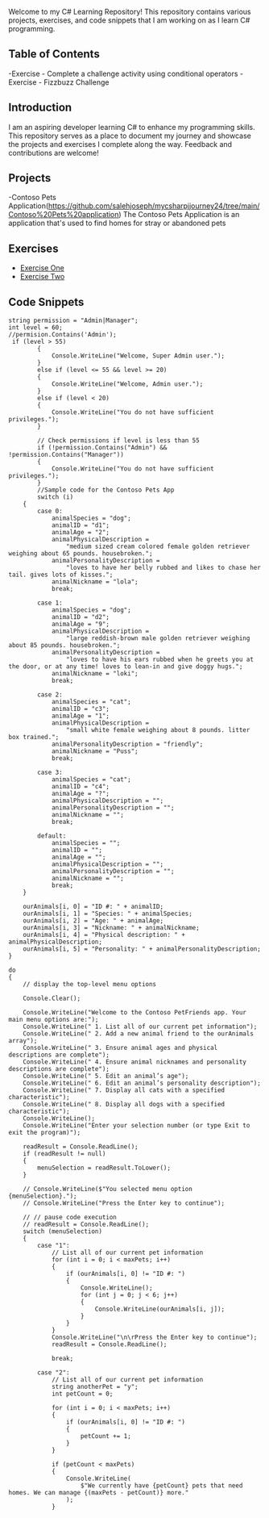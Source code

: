 Welcome to my C# Learning Repository! This repository contains various projects, exercises, and code snippets that I am working on as I learn C# programming.

## Table of Contents
-Exercise - Complete a challenge activity using conditional operators
-Exercise  - Fizzbuzz Challenge

## Introduction

I am an aspiring developer learning C# to enhance my programming skills. This repository serves as a place to document my journey and showcase the projects and exercises I complete along the way. Feedback and contributions are welcome!

## Projects
-Contoso Pets Application(https://github.com/salehjoseph/mycsharpjjourney24/tree/main/Contoso%20Pets%20application)
 The Contoso Pets Application is an application that's used to find homes for stray or abandoned pets

## Exercises
- [Exercise One](https://github.com/salehjoseph/mycsharpjjourney24/commit/4569304bc79525f6c95d8bffddf4c229dccd8afe)
- [Exercise Two](https://github.com/salehjoseph/mycsharpjjourney24/blob/main/Program.cs)

## Code Snippets
```//Alright lets go logical with C#
string permission = "Admin|Manager";
int level = 60;
//permision.Contains('Admin');
 if (level > 55)
        {
            Console.WriteLine("Welcome, Super Admin user.");
        }
        else if (level <= 55 && level >= 20)
        {
            Console.WriteLine("Welcome, Admin user.");
        }
        else if (level < 20)
        {
            Console.WriteLine("You do not have sufficient privileges.");
        }

        // Check permissions if level is less than 55
        if (!permission.Contains("Admin") && !permission.Contains("Manager"))
        {
            Console.WriteLine("You do not have sufficient privileges.");
        }
        //Sample code for the Contoso Pets App 
        switch (i)
    {
        case 0:
            animalSpecies = "dog";
            animalID = "d1";
            animalAge = "2";
            animalPhysicalDescription =
                "medium sized cream colored female golden retriever weighing about 65 pounds. housebroken.";
            animalPersonalityDescription =
                "loves to have her belly rubbed and likes to chase her tail. gives lots of kisses.";
            animalNickname = "lola";
            break;

        case 1:
            animalSpecies = "dog";
            animalID = "d2";
            animalAge = "9";
            animalPhysicalDescription =
                "large reddish-brown male golden retriever weighing about 85 pounds. housebroken.";
            animalPersonalityDescription =
                "loves to have his ears rubbed when he greets you at the door, or at any time! loves to lean-in and give doggy hugs.";
            animalNickname = "loki";
            break;

        case 2:
            animalSpecies = "cat";
            animalID = "c3";
            animalAge = "1";
            animalPhysicalDescription =
                "small white female weighing about 8 pounds. litter box trained.";
            animalPersonalityDescription = "friendly";
            animalNickname = "Puss";
            break;

        case 3:
            animalSpecies = "cat";
            animalID = "c4";
            animalAge = "?";
            animalPhysicalDescription = "";
            animalPersonalityDescription = "";
            animalNickname = "";
            break;

        default:
            animalSpecies = "";
            animalID = "";
            animalAge = "";
            animalPhysicalDescription = "";
            animalPersonalityDescription = "";
            animalNickname = "";
            break;
    }

    ourAnimals[i, 0] = "ID #: " + animalID;
    ourAnimals[i, 1] = "Species: " + animalSpecies;
    ourAnimals[i, 2] = "Age: " + animalAge;
    ourAnimals[i, 3] = "Nickname: " + animalNickname;
    ourAnimals[i, 4] = "Physical description: " + animalPhysicalDescription;
    ourAnimals[i, 5] = "Personality: " + animalPersonalityDescription;
}

do
{
    // display the top-level menu options

    Console.Clear();

    Console.WriteLine("Welcome to the Contoso PetFriends app. Your main menu options are:");
    Console.WriteLine(" 1. List all of our current pet information");
    Console.WriteLine(" 2. Add a new animal friend to the ourAnimals array");
    Console.WriteLine(" 3. Ensure animal ages and physical descriptions are complete");
    Console.WriteLine(" 4. Ensure animal nicknames and personality descriptions are complete");
    Console.WriteLine(" 5. Edit an animal’s age");
    Console.WriteLine(" 6. Edit an animal’s personality description");
    Console.WriteLine(" 7. Display all cats with a specified characteristic");
    Console.WriteLine(" 8. Display all dogs with a specified characteristic");
    Console.WriteLine();
    Console.WriteLine("Enter your selection number (or type Exit to exit the program)");

    readResult = Console.ReadLine();
    if (readResult != null)
    {
        menuSelection = readResult.ToLower();
    }

    // Console.WriteLine($"You selected menu option {menuSelection}.");
    // Console.WriteLine("Press the Enter key to continue");

    // // pause code execution
    // readResult = Console.ReadLine();
    switch (menuSelection)
    {
        case "1":
            // List all of our current pet information
            for (int i = 0; i < maxPets; i++)
            {
                if (ourAnimals[i, 0] != "ID #: ")
                {
                    Console.WriteLine();
                    for (int j = 0; j < 6; j++)
                    {
                        Console.WriteLine(ourAnimals[i, j]);
                    }
                }
            }
            Console.WriteLine("\n\rPress the Enter key to continue");
            readResult = Console.ReadLine();

            break;

        case "2":
            // List all of our current pet information
            string anotherPet = "y";
            int petCount = 0;

            for (int i = 0; i < maxPets; i++)
            {
                if (ourAnimals[i, 0] != "ID #: ")
                {
                    petCount += 1;
                }
            }

            if (petCount < maxPets)
            {
                Console.WriteLine(
                    $"We currently have {petCount} pets that need homes. We can manage {(maxPets - petCount)} more."
                );
            }
```
